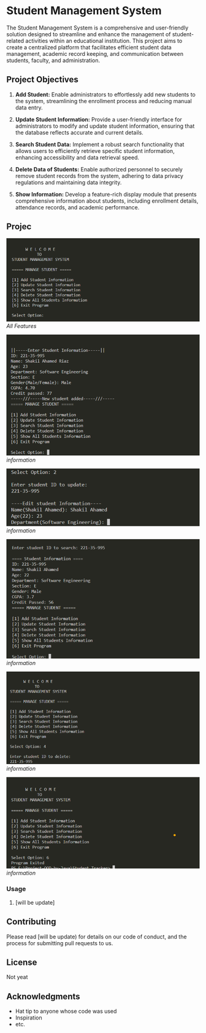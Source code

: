 # Student Management System

The Student Management System is a comprehensive and user-friendly solution designed to streamline and enhance the management of student-related activities within an educational institution. This project aims to create a centralized platform that facilitates efficient student data management, academic record keeping, and communication between students, faculty, and administration.

## Project Objectives

1. **Add Student:** Enable administrators to effortlessly add new students to the system, streamlining the enrollment process and reducing manual data entry.
   
2. **Update Student Information:** Provide a user-friendly interface for administrators to modify and update student information, ensuring that the database reflects accurate and current details.
   
3. **Search Student Data:** Implement a robust search functionality that allows users to efficiently retrieve specific student information, enhancing accessibility and data retrieval speed.
   
4. **Delete Data of Students:** Enable authorized personnel to securely remove student records from the system, adhering to data privacy regulations and maintaining data integrity.
   
5. **Show Information:** Develop a feature-rich display module that presents comprehensive information about students, including enrollment details, attendance records, and academic performance.

## Projec

![Screenshot 1](view1.png)
*All Features*

![Screenshot 2](view2.png)
*information*

![Screenshot 3](view3.png)
*information*

![Screenshot 4](view4.png)
*information*

![Screenshot 5](view5.png)
*information*

![Screenshot 6](view6.png)
*information*



### Usage

1. [will be update]

## Contributing

Please read [will be update) for details on our code of conduct, and the process for submitting pull requests to us.

## License

Not yeat

## Acknowledgments

- Hat tip to anyone whose code was used
- Inspiration
- etc.
